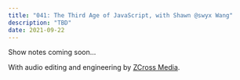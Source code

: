 ```yaml
---
title: "041: The Third Age of JavaScript, with Shawn @swyx Wang"
description: "TBD"
date: 2021-09-22
---
```


<script async defer onload="redcircleIframe();" src="https://api.podcache.net/embedded-player/sh/30227421-bc27-45c2-bfb4-861def7dd4cc/ep/7fae91d3-463e-42da-9334-3403ccb42307"></script><div class="redcirclePlayer-7fae91d3-463e-42da-9334-3403ccb42307"></div>

Show notes coming soon...

With audio editing and engineering by [ZCross Media][editor].

[editor]: https://www.zcross.media/
